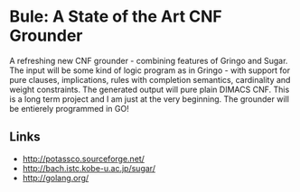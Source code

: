 Bule: A State of the Art CNF Grounder
=====================================

A refreshing new CNF grounder - combining features of Gringo and Sugar. The input will be some kind of logic program as
in Gringo - with support for pure clauses, implications, rules with completion semantics, cardinality and weight
constraints. The generated output will pure plain DIMACS CNF. This is a long term project and I am just at the very
beginning.  The grounder will be entierely programmed in GO!




Links
-----
* http://potassco.sourceforge.net/
* http://bach.istc.kobe-u.ac.jp/sugar/
* http://golang.org/
